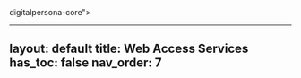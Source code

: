 
<!DOCTYPE html>
<meta charset="utf-8">
<title>Redirecting to https://lenhodgeman.github.io/digitalpersona-core/index.html">digitalpersona-core</title>
<meta http-equiv="refresh" content="0; URL="https://lenhodgeman.github.io/digitalpersona-core/index.html">digitalpersona-core">
<link rel="canonical" href="https://lenhodgeman.github.io/digitalpersona-core/index.html">
</html>

---
layout: default
title: Web Access Services
has_toc: false
nav_order: 7
---  
